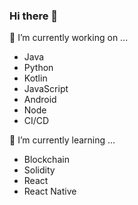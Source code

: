 ### Hi there 👋

🔭 I’m currently working on ...
- Java
- Python
- Kotlin
- JavaScript
- Android
- Node
- CI/CD

🌱 I’m currently learning ...
- Blockchain
- Solidity
- React
- React Native

<!--
**Doge-is-Dope/Doge-is-Dope** is a ✨ _special_ ✨ repository because its `README.md` (this file) appears on your GitHub profile.

Here are some ideas to get you started:

- 🔭 I’m currently working on ...
- 🌱 I’m currently learning ...
- 👯 I’m looking to collaborate on ...
- 🤔 I’m looking for help with ...
- 💬 Ask me about ...
- 📫 How to reach me: ...
- 😄 Pronouns: ...
- ⚡ Fun fact: ...
-->
